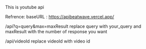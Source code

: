 This is youtube api

Refrence:
baseURL : https://apibeatwave.vercel.app/

/api?q=query&max=maxResult
replace query with your_query and maxResult with the number of response you want

/api/videoId
replace videoId with video id
